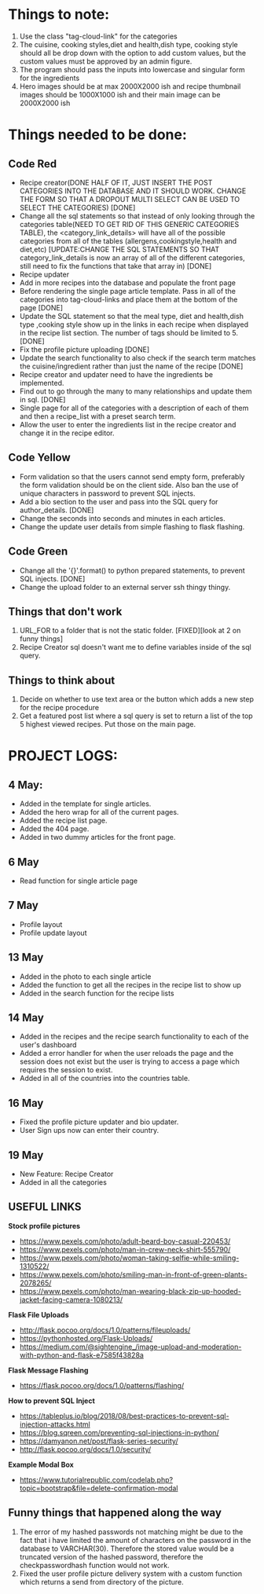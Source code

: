 # Things to note:
1. Use the class "tag-cloud-link" for the categories
2. The cuisine, cooking styles,diet and health,dish type, cooking style should all be drop down with the option to add custom values, but the custom values must be approved by an admin figure.
3. The program should pass the inputs into lowercase and singular form for the ingredients
4. Hero images should be at max 2000X2000 ish and recipe thumbnail images should be 1000X1000 ish and their main image can be 2000X2000 ish

# Things needed to be done:

## Code Red
- Recipe creator(DONE HALF OF IT, JUST INSERT THE POST CATEGORIES INTO THE DATABASE AND IT SHOULD WORK. CHANGE THE FORM SO THAT A DROPOUT MULTI SELECT CAN BE USED TO SELECT THE CATEGORIES) [DONE]
- Change all the sql statements so that instead of only looking through the categories table(NEED TO GET RID OF THIS GENERIC CATEGORIES TABLE), the <category_link_details> 
will have all of the possible categories from all of the tables (allergens,cookingstyle,health and diet,etc) [UPDATE:CHANGE THE SQL STATEMENTS SO THAT category_link_details is now an array of all of the different categories, 
still need to fix the functions that take that array in) [DONE] 
- Recipe updater
- Add in more recipes into the database and populate the front page
- Before rendering the single page article template. Pass in all of the categories into tag-cloud-links and place them at the bottom of the page [DONE]
- Update the SQL statement so that the meal type, diet and health,dish type ,cooking style show up in the links in each recipe when displayed in the recipe list section. The number of tags should be limited to 5. [DONE]
- Fix the profile picture uploading [DONE]
- Update the search functionality to also check if the search term matches the cuisine/ingredient rather than just the name of the recipe [DONE]
- Recipe creator and updater need to have the ingredients be implemented.
- Find out to go through the many to many relationships and update them in sql. [DONE]
- Single page for all of the categories with a description of each of them and then a recipe_list with a preset search term.
- Allow the user to enter the ingredients list in the recipe creator and change it in the recipe editor.

## Code Yellow

 - Form validation so that the users cannot send empty form, preferably the form validation should be on the client side. Also ban the use of unique characters in password to prevent SQL injects.
 - Add a bio section to the user and pass into the SQL query for author_details. [DONE]
 - Change the seconds into seconds and minutes in each articles.
 - Change the update user details from simple flashing to flask flashing.

## Code Green

 - Change all the '{}'.format() to python prepared statements, to prevent SQL injects. [DONE]
 - Change the upload folder to an external server ssh thingy thingy.


## Things that don't work
 1. URL_FOR to a folder that is not the static folder. [FIXED][look at 2 on funny things]
 2. Recipe Creator sql doesn't want me to define variables inside of the sql query.


## Things to think about

 1. Decide on whether to use text area or the button which adds a new step for the recipe procedure
 2. Get a featured post list where a sql query is set to return a list of the top 5 highest viewed recipes. Put those on the main page.

# PROJECT LOGS:
## 4 May:
- Added in the template for single articles.
- Added the hero wrap for all of the current pages.
- Added the recipe list page.
- Added the 404 page.
- Added in two dummy articles for the front page.

## 6 May
- Read function for single article page

## 7 May
- Profile layout
- Profile update layout

## 13 May
- Added in the photo to each single article
- Added the function to get all the recipes in the recipe list to show up
- Added in the search function for the recipe lists

## 14 May
- Added in the recipes and the recipe search functionality to each of the user's dashboard
- Added a error handler for when the user reloads the page and the session does not exist but the user is trying to access a page which requires the session to exist.
- Added in all of the countries into the countries table.

## 16 May
- Fixed the profile picture updater and bio updater.
- User Sign ups now can enter their country.

## 19 May
- New Feature: Recipe Creator
- Added in all the categories

## USEFUL LINKS
**Stock profile pictures**
- https://www.pexels.com/photo/adult-beard-boy-casual-220453/
- https://www.pexels.com/photo/man-in-crew-neck-shirt-555790/
- https://www.pexels.com/photo/woman-taking-selfie-while-smiling-1310522/
- https://www.pexels.com/photo/smiling-man-in-front-of-green-plants-2078265/
- https://www.pexels.com/photo/man-wearing-black-zip-up-hooded-jacket-facing-camera-1080213/

**Flask File Uploads**
- http://flask.pocoo.org/docs/1.0/patterns/fileuploads/
- https://pythonhosted.org/Flask-Uploads/
- https://medium.com/@sightengine_/image-upload-and-moderation-with-python-and-flask-e7585f43828a

**Flask Message Flashing**
- https://flask.pocoo.org/docs/1.0/patterns/flashing/

**How to prevent SQL Inject**
- https://tableplus.io/blog/2018/08/best-practices-to-prevent-sql-injection-attacks.html
- https://blog.sqreen.com/preventing-sql-injections-in-python/
- https://damyanon.net/post/flask-series-security/
- http://flask.pocoo.org/docs/1.0/security/

**Example Modal Box**
- https://www.tutorialrepublic.com/codelab.php?topic=bootstrap&file=delete-confirmation-modal

## Funny things that happened along the way
1. The error of my hashed passwords not matching might be due to the fact that i have limited the amount of characters on the 
password in the database to VARCHAR(30). Therefore the stored value would be a truncated version of the hashed password,
therefore the checkpasswordhash function would not work.
2. Fixed the user profile picture delivery system with a custom function which returns a send from directory of the picture.